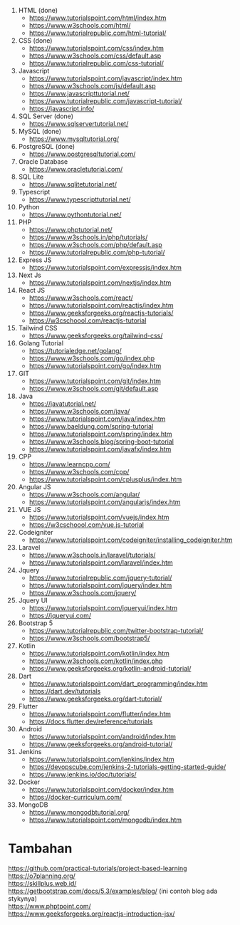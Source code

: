 1. HTML (done)
   - https://www.tutorialspoint.com/html/index.htm
   - https://www.w3schools.com/html/
   - https://www.tutorialrepublic.com/html-tutorial/
2. CSS (done)
   - https://www.tutorialspoint.com/css/index.htm
   - https://www.w3schools.com/css/default.asp
   - https://www.tutorialrepublic.com/css-tutorial/
3. Javascript
   - https://www.tutorialspoint.com/javascript/index.htm
   - https://www.w3schools.com/js/default.asp
   - https://www.javascripttutorial.net/
   - https://www.tutorialrepublic.com/javascript-tutorial/
   - https://javascript.info/
4. SQL Server (done)
   - https://www.sqlservertutorial.net/
5. MySQL (done)
   - https://www.mysqltutorial.org/
6. PostgreSQL (done)
   - https://www.postgresqltutorial.com/
7. Oracle Database
   - https://www.oracletutorial.com/
8. SQL Lite
   - https://www.sqlitetutorial.net/
9. Typescript
   - https://www.typescripttutorial.net/
10. Python
    - https://www.pythontutorial.net/
11. PHP
    - https://www.phptutorial.net/
    - https://www.w3schools.in/php/tutorials/
    - https://www.w3schools.com/php/default.asp
    - https://www.tutorialrepublic.com/php-tutorial/
12. Express JS
    - https://www.tutorialspoint.com/expressjs/index.htm
13. Next Js
    - https://www.tutorialspoint.com/nextjs/index.htm
14. React JS
    - https://www.w3schools.com/react/
    - https://www.tutorialspoint.com/reactjs/index.htm
    - https://www.geeksforgeeks.org/reactjs-tutorials/
    - https://w3cschoool.com/reactjs-tutorial
15. Tailwind CSS
    - https://www.geeksforgeeks.org/tailwind-css/
16. Golang Tutorial
    - https://tutorialedge.net/golang/
    - https://www.w3schools.com/go/index.php
    - https://www.tutorialspoint.com/go/index.htm
17. GIT
    - https://www.tutorialspoint.com/git/index.htm
    - https://www.w3schools.com/git/default.asp
18. Java 
    - https://javatutorial.net/
    - https://www.w3schools.com/java/
    - https://www.tutorialspoint.com/java/index.htm
    - https://www.baeldung.com/spring-tutorial
    - https://www.tutorialspoint.com/spring/index.htm
    - https://www.w3schools.blog/spring-boot-tutorial
    - https://www.tutorialspoint.com/javafx/index.htm
19. CPP
    - https://www.learncpp.com/
    - https://www.w3schools.com/cpp/
    - https://www.tutorialspoint.com/cplusplus/index.htm
20. Angular JS
    - https://www.w3schools.com/angular/
    - https://www.tutorialspoint.com/angularjs/index.htm
21. VUE JS
    - https://www.tutorialspoint.com/vuejs/index.htm
    - https://w3cschoool.com/vue.js-tutorial
22. Codeigniter 
    - https://www.tutorialspoint.com/codeigniter/installing_codeigniter.htm
23. Laravel
    - https://www.w3schools.in/laravel/tutorials/
    - https://www.tutorialspoint.com/laravel/index.htm
24. Jquery
    - https://www.tutorialrepublic.com/jquery-tutorial/
    - https://www.tutorialspoint.com/jquery/index.htm
    - https://www.w3schools.com/jquery/
25. Jquery UI
    - https://www.tutorialspoint.com/jqueryui/index.htm
    - https://jqueryui.com/
26. Bootstrap 5
    - https://www.tutorialrepublic.com/twitter-bootstrap-tutorial/
    - https://www.w3schools.com/bootstrap5/
27. Kotlin
    - https://www.tutorialspoint.com/kotlin/index.htm
    - https://www.w3schools.com/kotlin/index.php
    - https://www.geeksforgeeks.org/kotlin-android-tutorial/
28. Dart
    - https://www.tutorialspoint.com/dart_programming/index.htm
    - https://dart.dev/tutorials
    - https://www.geeksforgeeks.org/dart-tutorial/
29. Flutter
    - https://www.tutorialspoint.com/flutter/index.htm
    - https://docs.flutter.dev/reference/tutorials
30. Android
    - https://www.tutorialspoint.com/android/index.htm
    - https://www.geeksforgeeks.org/android-tutorial/
31. Jenkins
    - https://www.tutorialspoint.com/jenkins/index.htm
    - https://devopscube.com/jenkins-2-tutorials-getting-started-guide/
    - https://www.jenkins.io/doc/tutorials/
32. Docker
    - https://www.tutorialspoint.com/docker/index.htm
    - https://docker-curriculum.com/
33. MongoDB
    - https://www.mongodbtutorial.org/
    - https://www.tutorialspoint.com/mongodb/index.htm

# Tambahan <br>
https://github.com/practical-tutorials/project-based-learning <br>
https://o7planning.org/ <br>
https://skillplus.web.id/ <br>
https://getbootstrap.com/docs/5.3/examples/blog/   (ini contoh blog ada stykynya)<br>
https://www.phptpoint.com/ <br>
https://www.geeksforgeeks.org/reactjs-introduction-jsx/
